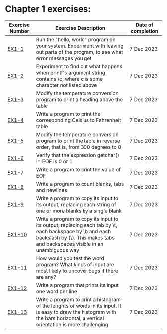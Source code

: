# Chapter 1 exercises:

| Exercise Number | Exercise Description | Date of completion |
| --------------- | -------------------- | ------------------ |
| [EX1-1](ex1-01.c) | Run the "hello, world" program on your system. Experiment with leaving out parts of the program, to see what error messages you get | 7 Dec 2023 |
| [EX1-2](ex1-02.c) | Experiment to find out what happens when printf's argument string contains \c, where c is some character not listed above | 7 Dec 2023 |
| [EX1-3](ex1-03.c) | Modify the temperature conversion program to print a heading above the table | 7 Dec 2023 |
| [EX1-4](ex1-04.c) | Write a program to print the corresponding Celsius to Fahrenheit table | 7 Dec 2023 |
| [EX1-5](ex1-05.c) | Modify the temperature conversion program to print the table in reverse order, that is, from 300 degrees to 0 | 7 Dec 2023 |
| [EX1-6](ex1-06.c) | Verify that the expression getchar() != EOF is 0 or 1 | 7 Dec 2023 |
| [EX1-7](ex1-07.c) | Write a program to print the value of EOF | 7 Dec 2023 |
| [EX1-8](ex1-08.c) | Write a program to count blanks, tabs and newlines | 7 Dec 2023 |
| [EX1-9](ex1-09.c) | Write a program to copy its input to its output, replacing each string of one or more blanks by a single blank | 7 Dec 2023 |
| [EX1-10](ex1-10.c) | Write a program to copy its input to its output, replacing each tab by \t, each backspace by \b and each backslash by (\\). This makes tabs and backspaces visible in an unambiguous way | 7 Dec 2023 |
| [EX1-11](ex1-11.c) | How would you test the word program? What kinds of input are most likely to uncover bugs if there are any? | 7 Dec 2023 |
| [EX1-12](ex1-12.c) | Write a program that prints its input one word per line | 7 Dec 2023 |
| [EX1-13](ex1-13.c) | Write a program to print a histogram of the lenghts of words in its input. It is easy to draw the histogram with the bars horizontal; a vertical orientation is more challenging | 7 Dec 2023 |